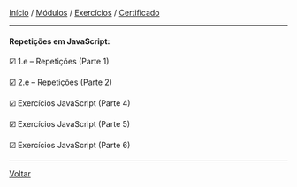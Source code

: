 [Início](https://github.com/Thalyalm/curso-javascript) / 
[Módulos](https://github.com/Thalyalm/curso-javascript/tree/master/modulos/readme.md) /
[Exercícios](https://github.com/Thalyalm/curso-javascript/tree/master/exercicios) /
[Certificado](https://github.com/Thalyalm/curso-javascript/tree/master/certificado)

---

#### Repetições em JavaScript:

:ballot_box_with_check: 1.e – Repetições (Parte 1)

:ballot_box_with_check: 2.e – Repetições (Parte 2)

:ballot_box_with_check: Exercícios JavaScript (Parte 4)

:ballot_box_with_check: Exercícios JavaScript (Parte 5)

:ballot_box_with_check: Exercícios JavaScript (Parte 6)

---

[Voltar](/modulos/readme.md)